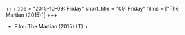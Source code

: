 +++
title = "2015-10-09: Friday"
short_title = "09: Friday"
films = ["The Martian (2015)"]
+++


* Film: The Martian (2015) {T} +
